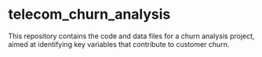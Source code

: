 # telecom_churn_analysis
This repository contains the code and data files for a churn analysis project, aimed at identifying key variables that contribute to customer churn. 
